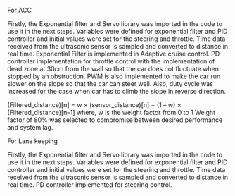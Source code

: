 For ACC

Firstly, the Exponential filter and Servo library was imported in the code to use it in the next steps.
Variables were defined for exponential filter and PID controller and initial values were set for the steering and throttle.
Time data received from the ultrasonic sensor is sampled and converted to distance in real time.
Exponential Filter is implemented in Adaptive cruise control.
PD controller implementation for throttle control with the implementation of dead zone at 30cm from the wall so that the car does not fluctuate when stopped by an obstruction. PWM is also implemented to make the car run slower on the slope so that the car can steer well. Also, duty cycle was increased for the case when car has to climb the slope in reverse direction.

(Filtered_distance)[n] = w × (sensor_distance)[n] + (1 – w) × (Filtered_distance)[n–1] where, w is the weight factor from 0 to 1
Weight factor of 80% was selected to compromise between desired performance and system lag.


For Lane keeping

Firstly, the Exponential filter and Servo library was imported in the code to use it in the next steps.
Variables were defined for exponential filter and PID controller and initial values were set for the steering and throttle.
Time data received from the ultrasonic sensor is sampled and converted to distance in real time.
PD controller implemented for steering control.

